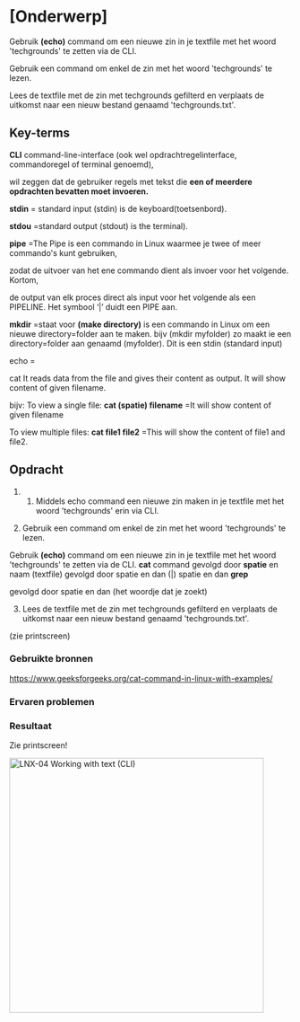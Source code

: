 # [Onderwerp]
Gebruik **(echo)** command om een nieuwe zin in je textfile met het woord 'techgrounds' te zetten via de CLI.

Gebruik een command om enkel de zin met het woord 'techgrounds' te lezen.

Lees de textfile met de zin met techgrounds gefilterd en verplaats de uitkomst naar een nieuw bestand genaamd 'techgrounds.txt'.

## Key-terms
**CLI** command-line-interface (ook wel opdrachtregelinterface, commandoregel of terminal genoemd),

wil zeggen dat de gebruiker regels met tekst die **een of meerdere opdrachten bevatten moet invoeren.**

**stdin** = standard input (stdin) is de keyboard(toetsenbord).

**stdou** =standard output (stdout) is the terminal).

**pipe** =The Pipe is een commando in Linux waarmee je twee of meer commando's kunt gebruiken,

zodat de uitvoer van het ene commando dient als invoer voor het volgende. Kortom,

de output van elk proces direct als input voor het volgende als een PIPELINE. Het symbool ‘|’ duidt een PIPE aan.

**mkdir** =staat voor **(make directory)** is een commando in Linux om een nieuwe directory=folder aan te maken.
bijv (mkdir myfolder) zo maakt ie een directory=folder aan genaamd (myfolder). Dit is een stdin (standard input)


echo =

cat It reads data from the file and gives their content as output. It will show content of given filename.

bijv: To view a single file: **cat (spatie) filename** =It will show content of given filename

To view multiple files: **cat file1 file2** =This will show the content of file1 and file2.

## Opdracht
1. 1. Middels echo command een nieuwe zin maken in je textfile met het woord 'techgrounds' erin via CLI. 


2. Gebruik een command om enkel de zin met het woord 'techgrounds' te lezen.

Gebruik **(echo)** command om een nieuwe zin in je textfile met het woord 'techgrounds' te zetten via de CLI.
**cat** command gevolgd door **spatie** en naam (textfile) gevolgd door spatie en dan (|) spatie en dan **grep**

gevolgd door spatie en dan (het woordje dat je zoekt)


3. Lees de textfile met de zin met techgrounds gefilterd en verplaats de uitkomst naar een nieuw bestand genaamd 'techgrounds.txt'.

(zie printscreen)


### Gebruikte bronnen

https://www.geeksforgeeks.org/cat-command-in-linux-with-examples/

### Ervaren problemen


### Resultaat
Zie printscreen!

<img width="454" alt="LNX-04 Working with text (CLI)" src="https://user-images.githubusercontent.com/95620804/145372928-ff520cb8-5de7-49b2-a5f6-6f46eafcf82d.png">

